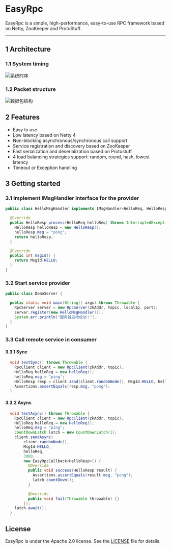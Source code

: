 # EasyRpc
EasyRpc is a simple, high-performance, easy-to-use RPC framework based on Netty, ZooKeeper and ProtoStuff.

------

## 1 Architecture

### 1.1 System timing

![系统时序](https://raw.githubusercontent.com/Matrix6677/EasyRpc/master/系统时序.png)

### 1.2 Packet structure

![数据包结构](https://raw.githubusercontent.com/Matrix6677/EasyRpc/master/数据包结构.png)

## 2 Features

- Easy to use
- Low latency based on Netty 4
- Non-blocking asynchronous/synchronous call support
- Service registration and discovery based on ZooKeeper
- Fast serialization and deserialization based on Protostuff
- 4 load balancing strategies support: random, round, hash, lowest latency
- Timeout or Exception handling

## 3 Getting started

### 3.1 Implement IMsgHandler interface for the provider

```java
public class HelloMsgHandler implements IMsgHandler<HelloReq, HelloResp> {

  @Override
  public HelloResp process(HelloReq helloReq) throws InterruptedException {
    HelloResp helloResp = new HelloResp();
    helloResp.msg = "pong";
    return helloResp;
  }

  @Override
  public int msgId() {
    return MsgId.HELLO;
  }
}
```

### 3.2 Start service provider

```java
public class DemoServer {

  public static void main(String[] args) throws Throwable {
    RpcServer server = new RpcServer(zkAddr, topic, localIp, port);
    server.register(new HelloMsgHandler());
    System.err.println("服务器启动成功！");
  }
}
```

### 3.3 Call remote service in consumer

#### 3.3.1 Sync

```java
  void testSync() throws Throwable {
    RpcClient client = new RpcClient(zkAddr, topic);
    HelloReq helloReq = new HelloReq();
    helloReq.msg = "ping";
    HelloResp resp = client.send(client.randomNode(), MsgId.HELLO, helloReq, 3000);
    Assertions.assertEquals(resp.msg, "pong");
  }
```

#### 3.3.2 Async

```java
  void testAsync() throws Throwable {
    RpcClient client = new RpcClient(zkAddr, topic);
    HelloReq helloReq = new HelloReq();
    helloReq.msg = "ping";
    CountDownLatch latch = new CountDownLatch(1);
    client.sendAsync(
        client.randomNode(),
        MsgId.HELLO,
        helloReq,
        3000,
        new EasyRpcCallback<HelloResp>() {
          @Override
          public void success(HelloResp result) {
            Assertions.assertEquals(result.msg, "pong");
            latch.countDown();
          }

          @Override
          public void fail(Throwable throwable) {}
        });
    latch.await();
  }
```

## License

EasyRpc is under the Apache 2.0 license. See the [LICENSE](https://github.com/Matrix6677/EasyRpc/blob/master/LICENSE) file for details.